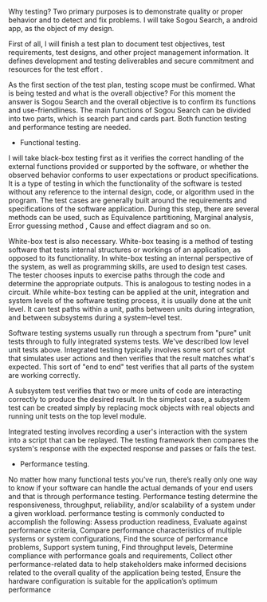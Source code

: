 Why testing? Two primary purposes is to demonstrate quality or proper behavior and to detect and fix problems. I will take Sogou Search, a android app, as the object of my design.   

First of all, I will finish a test plan to document test objectives, test requirements, test designs, and other project management information. It defines development and testing deliverables and secure commitment and resources for the test effort .         

As the first section of the test plan, testing scope must be confirmed. What is being tested and what is the overall objective? For this moment the answer is Sogou Search and the overall objective is to confirm its functions and use-friendliness. The main functions of Sogou Search can be divided into two parts, which is search part and cards part. Both function testing and performance testing are needed.

* Functional testing.         

I will take black-box testing first as it verifies the correct handling of the external functions provided or supported by the software, or whether the observed behavior conforms to user expectations or product specifications. It is a type of testing in which the functionality of the software is tested without any reference to the internal design, code, or algorithm used in the program. The test cases are generally built around the requirements and specifications of the software application. During this step, there are several methods can be used, such as Equivalence partitioning, Marginal analysis, Error guessing method , Cause and effect diagram and so on.  

  White-box test is also necessary. White-box teasing is a method of testing software that tests internal structures or workings of an application, as opposed to its functionality. In white-box testing an internal perspective of the system, as well as programming skills, are used to design test cases. The tester chooses inputs to exercise paths through the code and determine the appropriate outputs. This is analogous to testing nodes in a circuit. While white-box testing can be applied at the unit, integration and system levels of the software testing process, it is usually done at the unit level. It can test paths within a unit, paths between units during integration, and between subsystems during a system–level test.             
  
Software testing systems usually run through a spectrum from "pure" unit tests through to fully integrated systems tests. We've described low level unit tests above. Integrated testing typically involves some sort of script that simulates user actions and then verifies that the result matches what's expected. This sort of "end to end" test verifies that all parts of the system are working correctly.          

A subsystem test verifies that two or more units of code are interacting correctly to produce the desired result. In the simplest case, a subsystem test can be created simply by replacing mock objects with real objects and running unit tests on the top level module.          

Integrated testing involves recording a user's interaction with the system into a script that can be replayed. The testing framework then compares the system's response with the expected response and passes or fails the test.

* Performance testing.       

No matter how many functional tests you’ve run, there’s really only one way to know if your software can handle the actual demands of your end users and that is through performance testing. Performance testing determine the responsiveness, throughput, reliability, and/or scalability of a system under a given workload. performance testing is commonly conducted to accomplish the following: Assess production readiness, Evaluate against performance criteria, Compare performance characteristics of multiple systems or system configurations, Find the source of performance problems, Support system tuning, Find throughput levels, Determine compliance with performance goals and requirements, Collect other performance-related data to help stakeholders make informed decisions related to the overall quality of the application being tested, Ensure the hardware configuration is suitable for the application’s optimum performance


